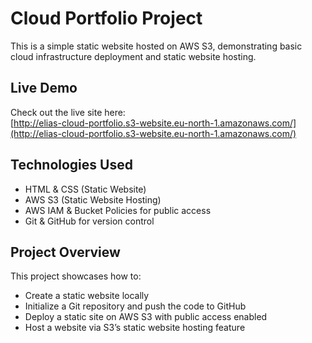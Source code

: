 # Cloud Portfolio Project

This is a simple static website hosted on AWS S3, demonstrating basic cloud infrastructure deployment and static website hosting.

## Live Demo

Check out the live site here:  
[http://elias-cloud-portfolio.s3-website.eu-north-1.amazonaws.com/](http://elias-cloud-portfolio.s3-website.eu-north-1.amazonaws.com/)

## Technologies Used

- HTML & CSS (Static Website)
- AWS S3 (Static Website Hosting)
- AWS IAM & Bucket Policies for public access
- Git & GitHub for version control

## Project Overview

This project showcases how to:

- Create a static website locally
- Initialize a Git repository and push the code to GitHub
- Deploy a static site on AWS S3 with public access enabled
- Host a website via S3’s static website hosting feature